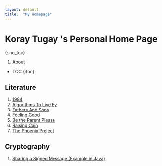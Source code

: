 ```yaml
---
layout: default
title:  "My Homepage"
---
```


# Koray Tugay 's Personal Home Page
{:.no_toc}

1. [About](content/about.md)

* TOC
{:toc}

## Literature
1. [1984](content/1984.md)
1. [Algorithms To Live By](content/algorithms-to-live-by.md)
1. [Fathers And Sons](content/fathers-and-sons.md)
1. [Feeling Good](content/feeling-good.md)
1. [Be the Parent Please](content/be-the-parent-please.md)
1. [Raising Cain](content/raising-cain.md)
1. [The Phoenix Project](content/the-phoenix-project.md)

## Cryptography
1. [Sharing a Signed Message (Example in Java)](content/sharing-a-signed-message.md)
